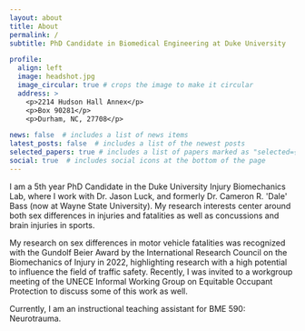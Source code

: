 ```yaml
---
layout: about
title: About
permalink: /
subtitle: PhD Candidate in Biomedical Engineering at Duke University

profile:
  align: left
  image: headshot.jpg
  image_circular: true # crops the image to make it circular
  address: >
    <p>2214 Hudson Hall Annex</p>
    <p>Box 90281</p>
    <p>Durham, NC, 27708</p>

news: false  # includes a list of news items
latest_posts: false  # includes a list of the newest posts
selected_papers: true # includes a list of papers marked as "selected={true}"
social: true  # includes social icons at the bottom of the page
---
```


I am a 5th year PhD Candidate in the Duke University Injury Biomechanics Lab, where I work with Dr. Jason Luck, and formerly Dr. Cameron R. 'Dale' Bass (now at Wayne State University). My research interests center around both sex differences in injuries and fatalities as well as concussions and brain injuries in sports. 

My research on sex differences in motor vehicle fatalities was recognized with the Gundolf Beier Award by the International Research Council on the Biomechanics of Injury in 2022, highlighting research with a high potential to influence the field of traffic safety. Recently, I was invited to a workgroup meeting of the UNECE Informal Working Group on Equitable Occupant Protection to discuss some of this work as well.

Currently, I am an instructional teaching assistant for BME 590: Neurotrauma. 